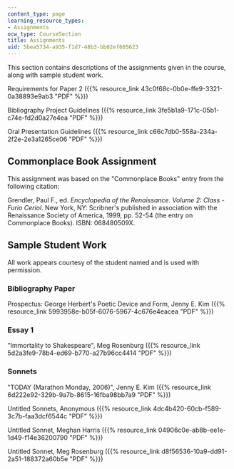 ```yaml
---
content_type: page
learning_resource_types:
- Assignments
ocw_type: CourseSection
title: Assignments
uid: 5bea5734-a935-f1d7-48b3-bb02ef605623
---
```


This section contains descriptions of the assignments given in the course, along with sample student work.

Requirements for Paper 2 ({{% resource_link 43c0f68c-0b0e-ffe9-3321-0a38893e9ab3 "PDF" %}})

Bibliography Project Guidelines ({{% resource_link 3fe5b1a9-171c-05b1-c74e-fd2d0a27e4ea "PDF" %}})

Oral Presentation Guidelines ({{% resource_link c66c7db0-558a-234a-2f2e-2e3a1265ce06 "PDF" %}})

Commonplace Book Assignment
---------------------------

This assignment was based on the "Commonplace Books" entry from the following citation:

Grendler, Paul F., ed. _Encyclopedia of the Renaissance_. _Volume 2: Class - Furio Ceriol_. New York, NY: Scribner's published in association with the Renaissance Society of America, 1999, pp. 52-54 (the entry on Commonplace Books). ISBN: 068480509X.

Sample Student Work
-------------------

All work appears courtesy of the student named and is used with permission.

### Bibliography Paper

Prospectus: George Herbert's Poetic Device and Form, Jenny E. Kim ({{% resource_link 5993958e-b05f-6076-5967-4c676e4eacea "PDF" %}})

### Essay 1

"Immortality to Shakespeare", Meg Rosenburg ({{% resource_link 5d2a3fe9-78b4-ed69-b770-a27b96cc4414 "PDF" %}})

### Sonnets

"TODAY (Marathon Monday, 2006)", Jenny E. Kim ({{% resource_link 6d222e92-329b-9a7b-8615-16fba98bb7a9 "PDF" %}})

Untitled Sonnets, Anonymous ({{% resource_link 4dc4b420-60cb-f589-3c7b-faa3dcf6544c "PDF" %}})

Untitled Sonnet, Meghan Harris ({{% resource_link 04906c0e-ab8b-ee1e-1d49-f14e36200790 "PDF" %}})

Untitled Sonnet, Meg Rosenburg ({{% resource_link d8f56536-10a9-dd91-2a51-188372a60b5e "PDF" %}})